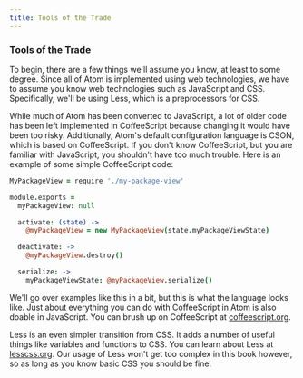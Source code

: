 ```yaml
---
title: Tools of the Trade
---
```


### Tools of the Trade

To begin, there are a few things we'll assume you know, at least to some degree. Since all of Atom is implemented using web technologies, we have to assume you know web technologies such as JavaScript and CSS. Specifically, we'll be using Less, which is a preprocessors for CSS.

While much of Atom has been converted to JavaScript, a lot of older code has been left implemented in CoffeeScript because changing it would have been too risky. Additionally, Atom's default configuration language is CSON, which is based on CoffeeScript. If you don't know CoffeeScript, but you are familiar with JavaScript, you shouldn't have too much trouble. Here is an example of some simple CoffeeScript code:

```coffee
MyPackageView = require './my-package-view'

module.exports =
  myPackageView: null

  activate: (state) ->
    @myPackageView = new MyPackageView(state.myPackageViewState)

  deactivate: ->
    @myPackageView.destroy()

  serialize: ->
    myPackageViewState: @myPackageView.serialize()
```

We'll go over examples like this in a bit, but this is what the language looks like. Just about everything you can do with CoffeeScript in Atom is also doable in JavaScript. You can brush up on CoffeeScript at [coffeescript.org](http://coffeescript.org).

Less is an even simpler transition from CSS. It adds a number of useful things like variables and functions to CSS. You can learn about Less at [lesscss.org](http://lesscss.org/). Our usage of Less won't get too complex in this book however, so as long as you know basic CSS you should be fine.

